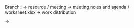Branch : 
-> resource 
    / meeting -> meeting notes and agenda
    / worksheet.xlsx -> work distribution 

->  